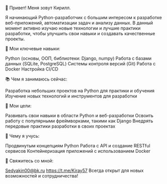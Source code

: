 👋 Привет! Меня зовут Кирилл.

Я начинающий Python-разработчик с большим интересом к разработке веб-приложений, автоматизации задач и анализу данных. В данный момент активно изучаю новые технологии и лучшие практики разработки, чтобы улучшить свои навыки и создавать качественные проекты.

🌟 Мои ключевые навыки:

Python (основы, ООП, библиотеки: Django, numpy)
Работа с базами данных (SQLite, PostgreSQL)
Системы контроля версий (Git)
Работа с Docker
Настройка CI/CD

📚 Чем я занимаюсь сейчас:

Разработка небольших проектов на Python для практики и обучения
Изучение новых технологий и инструментов для разработки

🔭 Мои цели:

Развивать свои навыки в области Python и веб-разработки
Освоить работу с популярными фреймворками, такими как Django
Внедрять передовые практики разработки в своих проектах

🌱 Чему я учусь:

Продвинутым концепциям Python
Работа с API и создание RESTful сервисов
Контейнеризация приложений с использованием Docker

💬 Свяжитесь со мной:

Sedyakin00@bk.ru
https://t.me/Kiray57
Всегда открыт для новых возможностей и сотрудничества!
